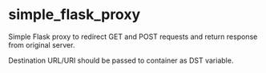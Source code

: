 # simple_flask_proxy
Simple Flask proxy to redirect GET and POST requests and return response from original server.

Destination URL/URI should be passed to container as DST variable.

